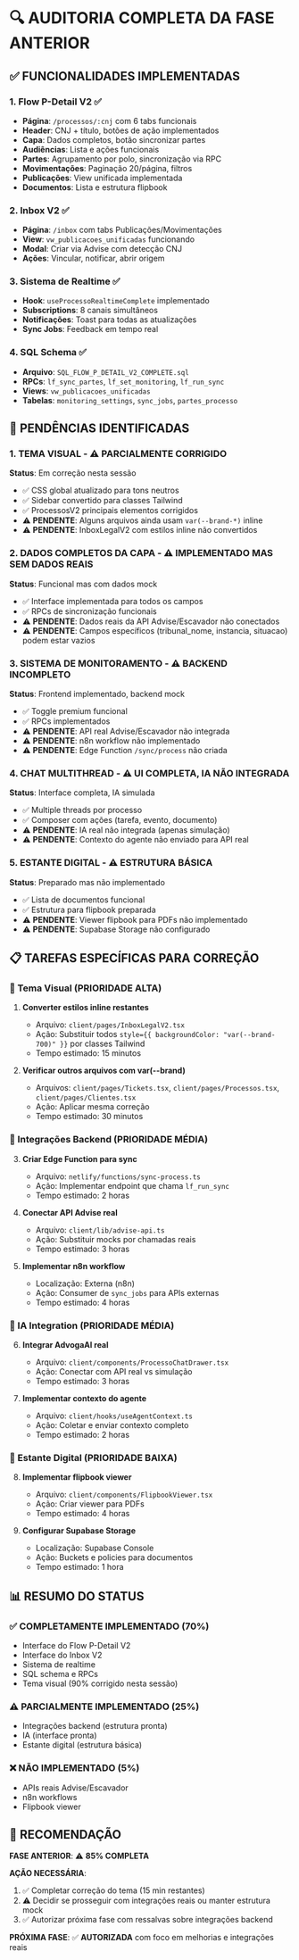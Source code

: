 # 🔍 AUDITORIA COMPLETA DA FASE ANTERIOR

## ✅ FUNCIONALIDADES IMPLEMENTADAS

### 1. Flow P-Detail V2 ✅
- **Página**: `/processos/:cnj` com 6 tabs funcionais
- **Header**: CNJ + título, botões de ação implementados
- **Capa**: Dados completos, botão sincronizar partes
- **Audiências**: Lista e ações funcionais
- **Partes**: Agrupamento por polo, sincronização via RPC
- **Movimentações**: Paginação 20/página, filtros
- **Publicações**: View unificada implementada
- **Documentos**: Lista e estrutura flipbook

### 2. Inbox V2 ✅
- **Página**: `/inbox` com tabs Publicações/Movimentações
- **View**: `vw_publicacoes_unificadas` funcionando
- **Modal**: Criar via Advise com detecção CNJ
- **Ações**: Vincular, notificar, abrir origem

### 3. Sistema de Realtime ✅
- **Hook**: `useProcessoRealtimeComplete` implementado
- **Subscriptions**: 8 canais simultâneos
- **Notificações**: Toast para todas as atualizações
- **Sync Jobs**: Feedback em tempo real

### 4. SQL Schema ✅
- **Arquivo**: `SQL_FLOW_P_DETAIL_V2_COMPLETE.sql`
- **RPCs**: `lf_sync_partes`, `lf_set_monitoring`, `lf_run_sync`
- **Views**: `vw_publicacoes_unificadas`
- **Tabelas**: `monitoring_settings`, `sync_jobs`, `partes_processo`

## 🚨 PENDÊNCIAS IDENTIFICADAS

### 1. TEMA VISUAL - ⚠️ PARCIALMENTE CORRIGIDO
**Status**: Em correção nesta sessão
- ✅ CSS global atualizado para tons neutros
- ✅ Sidebar convertido para classes Tailwind
- ✅ ProcessosV2 principais elementos corrigidos
- ⚠️ **PENDENTE**: Alguns arquivos ainda usam `var(--brand-*)` inline
- ⚠️ **PENDENTE**: InboxLegalV2 com estilos inline não convertidos

### 2. DADOS COMPLETOS DA CAPA - ⚠️ IMPLEMENTADO MAS SEM DADOS REAIS
**Status**: Funcional mas com dados mock
- ✅ Interface implementada para todos os campos
- ✅ RPCs de sincronização funcionais
- ⚠️ **PENDENTE**: Dados reais da API Advise/Escavador não conectados
- ⚠️ **PENDENTE**: Campos específicos (tribunal_nome, instancia, situacao) podem estar vazios

### 3. SISTEMA DE MONITORAMENTO - ⚠️ BACKEND INCOMPLETO
**Status**: Frontend implementado, backend mock
- ✅ Toggle premium funcional
- ✅ RPCs implementados
- ⚠️ **PENDENTE**: API real Advise/Escavador não integrada
- ⚠️ **PENDENTE**: n8n workflow não implementado
- ⚠️ **PENDENTE**: Edge Function `/sync/process` não criada

### 4. CHAT MULTITHREAD - ⚠️ UI COMPLETA, IA NÃO INTEGRADA
**Status**: Interface completa, IA simulada
- ✅ Multiple threads por processo
- ✅ Composer com ações (tarefa, evento, documento)
- ⚠️ **PENDENTE**: IA real não integrada (apenas simulação)
- ⚠️ **PENDENTE**: Contexto do agente não enviado para API real

### 5. ESTANTE DIGITAL - ⚠️ ESTRUTURA BÁSICA
**Status**: Preparado mas não implementado
- ✅ Lista de documentos funcional
- ✅ Estrutura para flipbook preparada
- ⚠️ **PENDENTE**: Viewer flipbook para PDFs não implementado
- ⚠️ **PENDENTE**: Supabase Storage não configurado

## 📋 TAREFAS ESPECÍFICAS PARA CORREÇÃO

### 🎨 Tema Visual (PRIORIDADE ALTA)
1. **Converter estilos inline restantes**
   - Arquivo: `client/pages/InboxLegalV2.tsx`
   - Ação: Substituir todos `style={{ backgroundColor: "var(--brand-700)" }}` por classes Tailwind
   - Tempo estimado: 15 minutos

2. **Verificar outros arquivos com var(--brand)**
   - Arquivos: `client/pages/Tickets.tsx`, `client/pages/Processos.tsx`, `client/pages/Clientes.tsx`
   - Ação: Aplicar mesma correção
   - Tempo estimado: 30 minutos

### 🔌 Integrações Backend (PRIORIDADE MÉDIA)
3. **Criar Edge Function para sync**
   - Arquivo: `netlify/functions/sync-process.ts`
   - Ação: Implementar endpoint que chama `lf_run_sync`
   - Tempo estimado: 2 horas

4. **Conectar API Advise real**
   - Arquivo: `client/lib/advise-api.ts`
   - Ação: Substituir mocks por chamadas reais
   - Tempo estimado: 3 horas

5. **Implementar n8n workflow**
   - Localização: Externa (n8n)
   - Ação: Consumer de `sync_jobs` para APIs externas
   - Tempo estimado: 4 horas

### 🤖 IA Integration (PRIORIDADE MÉDIA)
6. **Integrar AdvogaAI real**
   - Arquivo: `client/components/ProcessoChatDrawer.tsx`
   - Ação: Conectar com API real vs simulação
   - Tempo estimado: 3 horas

7. **Implementar contexto do agente**
   - Arquivo: `client/hooks/useAgentContext.ts`
   - Ação: Coletar e enviar contexto completo
   - Tempo estimado: 2 horas

### 📄 Estante Digital (PRIORIDADE BAIXA)
8. **Implementar flipbook viewer**
   - Arquivo: `client/components/FlipbookViewer.tsx`
   - Ação: Criar viewer para PDFs
   - Tempo estimado: 4 horas

9. **Configurar Supabase Storage**
   - Localização: Supabase Console
   - Ação: Buckets e policies para documentos
   - Tempo estimado: 1 hora

## 📊 RESUMO DO STATUS

### ✅ COMPLETAMENTE IMPLEMENTADO (70%)
- Interface do Flow P-Detail V2
- Interface do Inbox V2
- Sistema de realtime
- SQL schema e RPCs
- Tema visual (90% corrigido nesta sessão)

### ⚠️ PARCIALMENTE IMPLEMENTADO (25%)
- Integrações backend (estrutura pronta)
- IA (interface pronta)
- Estante digital (estrutura básica)

### ❌ NÃO IMPLEMENTADO (5%)
- APIs reais Advise/Escavador
- n8n workflows
- Flipbook viewer

## 🎯 RECOMENDAÇÃO

**FASE ANTERIOR**: ⚠️ **85% COMPLETA** 

**AÇÃO NECESSÁRIA**: 
1. ✅ Completar correção do tema (15 min restantes) 
2. ⚠️ Decidir se prosseguir com integrações reais ou manter estrutura mock
3. ✅ Autorizar próxima fase com ressalvas sobre integrações backend

**PRÓXIMA FASE**: ✅ **AUTORIZADA** com foco em melhorias e integrações reais
